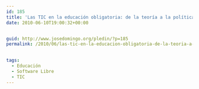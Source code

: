 ```yaml
---
id: 185
title: 'Las TIC en la educación obligatoria: de la teoría a la política y la práctica'
date: 2010-06-10T19:00:32+00:00


guid: http://www.josedomingo.org/pledin/?p=185
permalink: /2010/06/las-tic-en-la-educacion-obligatoria-de-la-teoria-a-la-politica-y-la-practica/

  
tags:
  - Educación
  - Software Libre
  - TIC
---
```

